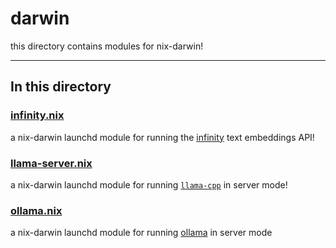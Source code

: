 # darwin

this directory contains modules for nix-darwin!

---

## In this directory

### [infinity.nix](./infinity.nix)

a nix-darwin launchd module for running the [infinity](https://github.com/michaelfeil/infinity) text embeddings API!

### [llama-server.nix](./llama-server.nix)

a nix-darwin launchd module for running [`llama-cpp`](https://github.com/ggerganov/llama.cpp) in server mode!

### [ollama.nix](./ollama.nix)

a nix-darwin launchd module for running [ollama](https://github.com/ollama/ollama) in server mode
